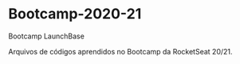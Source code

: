 # Bootcamp-2020-21
Bootcamp LaunchBase 

Arquivos de códigos aprendidos no Bootcamp da RocketSeat 20/21.
